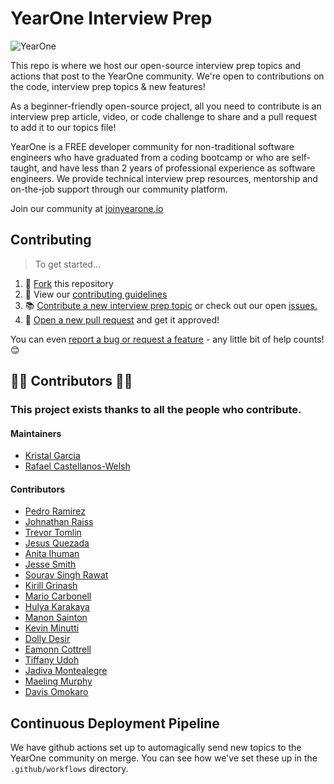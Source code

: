 # YearOne Interview Prep

![YearOne](https://imgur.com/36NF1DV.jpg)

This repo is where we host our open-source interview prep topics and actions
that post to the YearOne community. We're open to contributions on the code,
interview prep topics & new features!

As a beginner-friendly open-source project, all you need to contribute is an
interview prep article, video, or code challenge to share and a pull request to
add it to our topics file!

YearOne is a FREE developer community for non-traditional software engineers who
have graduated from a coding bootcamp or who are self-taught, and have less than
2 years of professional experience as software engineers. We provide technical
interview prep resources, mentorship and on-the-job support through our
community platform.

Join our community at [joinyearone.io](https://joinyearone.io)

## Contributing

> To get started...

1. 🍴 [Fork](https://github.com/YearOne-Prep/YearOne-prep-challenges/fork) this
   repository
2. 🔨 View our
   [contributing guidelines](https://github.com/YearOne-Prep/YearOne-prep-challenges/blob/main/.github/CONTRIBUTING.md)
3. 📚
   [Contribute a new interview prep topic](https://github.com/YearOne-Prep/YearOne-prep-challenges/blob/main/.github/CONTRIBUTING.md#contributing-content)
   or check out our open
   [issues.](https://github.com/YearOne-Prep/YearOne-prep-challenges/issues)
4. 🎉
   [Open a new pull request](https://github.com/YearOne-Prep/YearOne-prep-challenges/compare)
   and get it approved!

You can even
[report a bug or request a feature](https://github.com/YearOne-Prep/YearOne-prep-challenges/issues/new) -
any little bit of help counts! 😊

## 👏👏 Contributors 👏👏

### This project exists thanks to all the **people who contribute**.

#### Maintainers

- [Kristal Garcia](https://github.com/kgmajor)
- [Rafael Castellanos-Welsh](https://github.com/rafawelsh)

#### Contributors

- [Pedro Ramirez](https://github.com/pramirez2328)
- [Johnathan Raiss](https://github.com/johnny112f)
- [Trevor Tomlin](https://github.com/trevortomlin)
- [Jesus Quezada](https://github.com/machinesandpixels)
- [Anita Ihuman](https://github.com/Anita-ihuman)
- [Jesse Smith](https://github.com/jessesmith-13)
- [Sourav Singh Rawat](https://github.com/frostzt)
- [Kirill Grinash](https://github.com/kirillgrinash)
- [Mario Carbonell](https://github.com/mgcarbonell)
- [Hulya Karakaya](https://github.com/hulyak)
- [Manon Sainton](https://github.com/Ginger-Mano)
- [Kevin Minutti](https://github.com/K-minutti)
- [Dolly Desir](https://github.com/dolly-d)
- [Eamonn Cottrell](https://github.com/sieis)
- [Tiffany Udoh](https://github.com/cassiel257)
- [Jadiva Montealegre](https://github.com/jadivam)
- [Maeling Murphy](https://github.com/maelingmurphy)
- [Davis Omokaro](https://github.com/maelingmurphy)

## Continuous Deployment Pipeline

We have github actions set up to automagically send new topics to the YearOne
community on merge. You can see how we've set these up in the
`.github/workflows` directory.